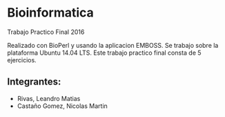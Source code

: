# Bioinformatica
Trabajo Practico Final 2016

Realizado con BioPerl y usando la aplicacion EMBOSS. Se trabajo sobre la plataforma Ubuntu 14.04 LTS.
Este trabajo practico final consta de 5 ejercicios.



## Integrantes:
* Rivas, Leandro Matias
* Castaño Gomez, Nicolas Martin
